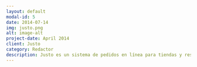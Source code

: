 ```yaml
---
layout: default
modal-id: 5
date: 2014-07-14
img: justo.png
alt: image-alt
project-date: April 2014
client: Justo
category: Redactor
description: Justo es un sistema de pedidos en línea para tiendas y restoranes. Estuve a cargo de redactar artículos tutoriales para los clientes de la empresa.
---
```

